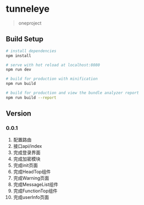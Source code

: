 # tunneleye

> oneproject

## Build Setup

``` bash
# install dependencies
npm install

# serve with hot reload at localhost:8080
npm run dev

# build for production with minification
npm run build

# build for production and view the bundle analyzer report
npm run build --report
```

## Version

### 0.0.1
1. 配置路由
2. 接口api/index
3. 完成登录界面
4. 完成加密模块
5. 完成init页面
6. 完成HeadTop组件
7. 完成Warning页面
8. 完成MessageList组件
9. 完成FunctionTop组件
10. 完成userInfo页面
